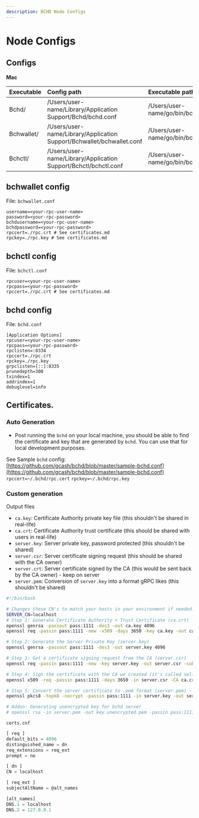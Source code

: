 ```yaml
---
description: BCHD Node Configs
---
```


# Node Configs

##  Configs

**Mac**

| Executable | Config path | Executable path |
| :--- | :--- | :--- |
| Bchd/ | /Users/user-name/Library/Application Support/Bchd/bchd.conf | /Users/user-name/go/bin/bchd |
| Bchwallet/ | /Users/user-name/Library/Application Support/Bchwallet/bchwallet.conf | /Users/user-name/go/bin/bchwallet |
| Bchctl/ | /Users/user-name/Library/Application Support/Bchctl/bchctl.conf | /Users/user-name/go/bin/bchctl |

##  bchwallet config

File: `bchwallet.conf`

```text
username=<your-rpc-user-name>
password=<your-rpc-password>
bchdusername=<your-rpc-user-name>
bchdpassword=<your-rpc-password>
rpccert=./rpc.crt # See certificates.md
rpckey=./rpc.key # See certificates.md
```

##  bchctl config

File: `bchctl.conf`

```text
rpcuser=<your-rpc-user-name>
rpcpass=<your-rpc-password>
rpccert=./rpc.crt # See certificates.md
```

##  bchd config

File: `bchd.conf`

```text
[Application Options]
rpcuser=<your-rpc-user-name>
rpcpass=<your-rpc-password>
rpclisten=:8334
rpccert=./rpc.crt
rpckey=./rpc.key
grpclisten=[::]:8335
prunedepth=300
txindex=1
addrindex=1
debuglevel=info
```

## Certificates.

### Auto Generation

* Post running the `bchd` on your local machine, you should be able to find the certificate and key that are generated by `bchd`. You can use that for local development purposes.

See Sample `bchd` config: [https://github.com/gcash/bchd/blob/master/sample-bchd.conf](https://github.com/gcash/bchd/blob/master/sample-bchd.conf) `rpccert=~/.bchd/rpc.cert` `rpckey=~/.bchd/rpc.key`

###  Custom generation

Output files

* `ca.key`: Certificate Authority private key file \(this shouldn't be shared in real-life\)
* `ca.crt`: Certificate Authority trust certificate \(this should be shared with users in real-life\)
* `server.key`: Server private key, password protected \(this shouldn't be shared\)
* `server.csr`: Server certificate signing request \(this should be shared with the CA owner\)
* `server.crt`: Server certificate signed by the CA \(this would be sent back by the CA owner\) - keep on server
* `server.pem`: Conversion of `server.key` into a format gRPC likes \(this shouldn't be shared\)

```bash
#!/bin/bash

# Changes these CN's to match your hosts in your environment if needed.
SERVER_CN=localhost
# Step 1: Generate Certificate Authority + Trust Certificate (ca.crt)
openssl genrsa -passout pass:1111 -des3 -out ca.key 4096
openssl req -passin pass:1111 -new -x509 -days 3650 -key ca.key -out ca.crt -subj "/CN=${SERVER_CN}"

# Step 2: Generate the Server Private Key (server.key)
openssl genrsa -passout pass:1111 -des3 -out server.key 4096

# Step 3: Get a certificate signing request from the CA (server.csr)
openssl req -passin pass:1111 -new -key server.key -out server.csr -subj "/CN=${SERVER_CN}" -config certs.cnf

# Step 4: Sign the certificate with the CA we created (it's called self signing) - server.crt
openssl x509 -req -passin pass:1111 -days 3650 -in server.csr -CA ca.crt -CAkey ca.key -set_serial 01 -out server.crt -extensions req_ext -extfile certs.cnf

# Step 5: Convert the server certificate to .pem format (server.pem) - usable by gRPC
openssl pkcs8 -topk8 -nocrypt -passin pass:1111 -in server.key -out server.pem

# Addon: Generating unencrypted key for bchd server
# openssl rsa -in server.pem -out key.unencrypted.pem -passin pass:1111
```

`certs.cnf`

```javascript
[ req ]
default_bits = 4096
distinguished_name = dn
req_extensions = req_ext
prompt = no

[ dn ]
CN = localhost

[ req_ext ]
subjectAltName = @alt_names

[alt_names]
DNS.1 = localhost
DNS.2 = 127.0.0.1
```

